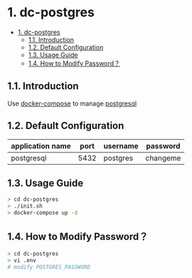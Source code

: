 # 1. dc-postgres

- [1. dc-postgres](#1-dc-postgres)
  - [1.1. Introduction](#11-introduction)
  - [1.2. Default Configuration](#12-default-configuration)
  - [1.3. Usage Guide](#13-usage-guide)
  - [1.4. How to Modify Password？](#14-how-to-modify-password)

## 1.1. Introduction

Use [docker-compose](https://github.com/docker/compose) to manage [postgresql](https://www.postgresql.org)

## 1.2. Default Configuration

| application name | port | username | password |
| ---- |----|----| ----|
| postgresql | 5432 | postgres | changeme |

## 1.3. Usage Guide

```bash
> cd dc-postgres
> ./init.sh
> docker-compose up -d
```

## 1.4. How to Modify Password？

```bash
> cd dc-postgres
> vi .env
# modify POSTGRES_PASSWORD
```
